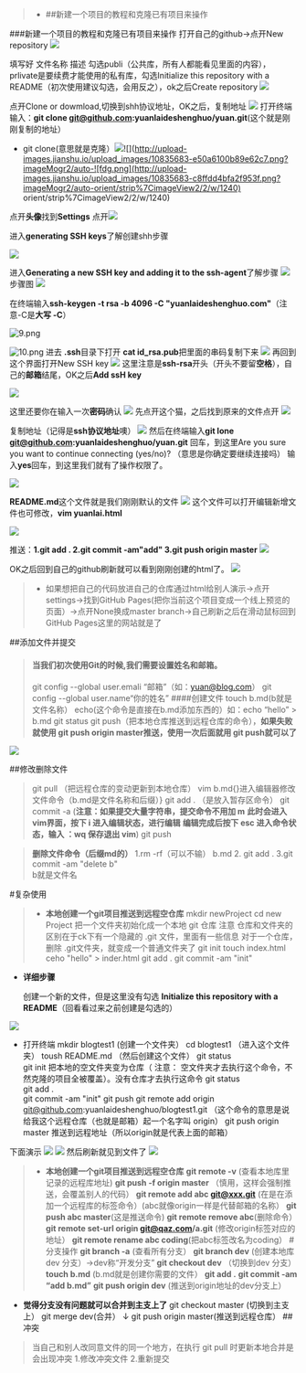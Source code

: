 
>- ##新建一个项目的教程和克隆已有项目来操作



###新建一个项目的教程和克隆已有项目来操作
   打开自己的github→点开New repository
![](http://upload-images.jianshu.io/upload_images/10835683-331663ce502d5480.png?imageMogr2/auto-orient/strip%7CimageView2/2/w/1240)


填写好  文件名称  描述   勾选publi（公共库，所有人都能看见里面的内容），prlivate是要续费才能使用的私有库，勾选Initialize this repository with a README（初次使用建议勾选，会用反之），ok之后Create repository
![](http://upload-images.jianshu.io/upload_images/10835683-5de3140f19a7c088.png?imageMogr2/auto-orient/strip%7CimageView2/2/w/1240)

点开Clone or dowmload,切换到shh协议地址，OK之后，复制地址
![](http://upload-images.jianshu.io/upload_images/10835683-f3a6c2396334fadc.png?imageMogr2/auto-orient/strip%7CimageView2/2/w/1240)
打开终端输入：**git clone git@github.com:yuanlaideshenghuo/yuan.git**(这个就是刚刚复制的地址）
 - git clone(意思就是克隆）![](http://upload-images.jianshu.io/upload_images/10835683-d2504ffca5cb567f.png?imageMogr2/auto-orient/strip%7CimageView2/2/w/1240)![](http://upload-images.jianshu.io/upload_images/10835683-e50a6100b89e62c7.png?imageMogr2/auto-![fdg.png](http://upload-images.jianshu.io/upload_images/10835683-c8ffdd4bfa2f953f.png?imageMogr2/auto-orient/strip%7CimageView2/2/w/1240)
orient/strip%7CimageView2/2/w/1240)

点开**头像**找到**Settings** 点开![](http://upload-images.jianshu.io/upload_images/10835683-78af68a65daab3c4.png?imageMogr2/auto-orient/strip%7CimageView2/2/w/1240)

进入**generating SSH keys**了解创建shh步骤


![](http://upload-images.jianshu.io/upload_images/10835683-82b32060ba3bb36a.png?imageMogr2/auto-orient/strip%7CimageView2/2/w/1240)

进入**Generating a new SSH key and adding it to the ssh-agent**了解步骤
![](http://upload-images.jianshu.io/upload_images/10835683-d56f290a6f8d2d02.png?imageMogr2/auto-orient/strip%7CimageView2/2/w/1240)
步骤图
![](http://upload-images.jianshu.io/upload_images/10835683-ba6d67394314d914.png?imageMogr2/auto-orient/strip%7CimageView2/2/w/1240)

在终端输入**ssh-keygen -t rsa -b 4096 -C "yuanlaideshenghuo.com"**（注意-C是**大写  -C**）

![9.png](http://upload-images.jianshu.io/upload_images/10835683-06fcf3a200491d2a.png?imageMogr2/auto-orient/strip%7CimageView2/2/w/1240)

![10.png](http://upload-images.jianshu.io/upload_images/10835683-3c445ae50b2ac577.png?imageMogr2/auto-orient/strip%7CimageView2/2/w/1240)
进去  **.ssh**目录下打开   **cat id_rsa.pub**把里面的串码复制下来
![](http://upload-images.jianshu.io/upload_images/10835683-f79c0120360025a8.png?imageMogr2/auto-orient/strip%7CimageView2/2/w/1240)
再回到这个界面打开New SSH key
![](http://upload-images.jianshu.io/upload_images/10835683-1c9ad2d809685696.png?imageMogr2/auto-orient/strip%7CimageView2/2/w/1240)
这里注意是**ssh-rsa**开头（开头不要留**空格**），自己的**邮箱**结尾，OK之后**Add ssH key**

![](http://upload-images.jianshu.io/upload_images/10835683-67bc9d139878c3e4.png?imageMogr2/auto-orient/strip%7CimageView2/2/w/1240)

这里还要你在输入一次**密码**确认
![](http://upload-images.jianshu.io/upload_images/10835683-bdcbb41168179b1c.png?imageMogr2/auto-orient/strip%7CimageView2/2/w/1240)
先点开这个猫，之后找到原来的文件点开
![](http://upload-images.jianshu.io/upload_images/10835683-2862e9d3b50b314b.png?imageMogr2/auto-orient/strip%7CimageView2/2/w/1240)

复制地址（记得是**ssh协议地址**噢）
![](http://upload-images.jianshu.io/upload_images/10835683-607a7bf9ec553a75.png?imageMogr2/auto-orient/strip%7CimageView2/2/w/1240)
然后在终端输入**git lone     git@github.com:yuanlaideshenghuo/yuan.git** 回车，到这里Are you sure you want to continue connecting (yes/no)? （意思是你确定要继续连接吗）  输入**yes**回车，到这里我们就有了操作权限了。

![](http://upload-images.jianshu.io/upload_images/10835683-fbf11ef80d4d68d5.png?imageMogr2/auto-orient/strip%7CimageView2/2/w/1240)

**README.md**这个文件就是我们刚刚默认的文件
![](http://upload-images.jianshu.io/upload_images/10835683-95c0822cdde4dea0.png?imageMogr2/auto-orient/strip%7CimageView2/2/w/1240)
这个文件可以打开编辑新增文件也可修改，**vim   yuanlai.html**

![](http://upload-images.jianshu.io/upload_images/10835683-8c8fa89d7c1205c3.png?imageMogr2/auto-orient/strip%7CimageView2/2/w/1240)

推送：**1.git add . 2.git commit -am"add"  3.git push origin master**
![](http://upload-images.jianshu.io/upload_images/10835683-66d9a3a97fcca7fc.png?imageMogr2/auto-orient/strip%7CimageView2/2/w/1240)

OK之后回到自己的github刷新就可以看到刚刚创建的html了。
![](http://upload-images.jianshu.io/upload_images/10835683-c5b3e7f0feff57e8.png?imageMogr2/auto-orient/strip%7CimageView2/2/w/1240)

> - 如果想把自己的代码放进自己的仓库通过html给别人演示→点开settings→找到GitHub Pages(把你当前这个项目变成一个线上预览的页面）→点开None换成master branch→自己刷新之后在滑动鼠标回到GitHub Pages这里的网站就是了


##添加文件并提交
>#### 当我们初次使用Git的时候,我们需要设置姓名和邮箱。
>git config --global user.emali “邮箱”（如：yuan@blog.com）
  git config --global user.name“你的姓名”
>####创建文件
> touch  b.md(b就是文件名称）
> echo(这个命令是直接在b.md添加东西的）如：echo “hello” > b.md
>git status
>git push（把本地仓库推送到远程仓库的命令），**如果失败就使用 git push origin master推送，使用一次后面就用 git push就可以了**

![](http://upload-images.jianshu.io/upload_images/10835683-46496e5337cefecc.png?imageMogr2/auto-orient/strip%7CimageView2/2/w/1240)


##修改删除文件
>git pull （把远程仓库的变动更新到本地仓库）
>vim b.md{}进入编辑器修改文件命令（b.md是文件名称和后缀）}
> git add .  （是放入暂存区命令）
>git commit -a (**注意：如果提交大量字符串，提交命令不用加 m**
>**此时会进入vim界面，按下 i 进入编辑状态，进行编辑**
>**编辑完成后按下 esc 进入命令状态，输入 ：wq 保存退出  vim**)
>git push 

>**删除文件命令（后缀md的）**
  1.rm -rf（可以不输） b.md 
         2. git add . 
3.git commit -am "delete b"   
b就是文件名



#复杂使用
>-  **本地创建一个git项目推送到远程空仓库**
mkdir newProject
cd new Project
把一个文件夹初始化成一个本地 git 仓库
注意 仓库和文件夹的区别在于ck下有一个隐藏的   .git 文件，里面有一些信息
对于一个仓库，删除 .git文件夹，就变成一个普通文件夹了
git init
touch index.html
ceho "hello" > inder.html
git add .
git commit -am "init"


- **详细步骤**

     创建一个新的文件，但是这里没有勾选  **Initialize this repository with a README**（回看看过来之前创建是勾选的）


![](http://upload-images.jianshu.io/upload_images/10835683-99fe1a6de3b424f5.png?imageMogr2/auto-orient/strip%7CimageView2/2/w/1240)

- 打开终端
mkdir blogtest1   (创建一个文件夹）
cd blogtest1     （进入这个文件夹）
toush README.md      （然后创建这个文件）
git status  
git init    把本地的空文件夹变为仓库（ 注意： 空文件夹才去执行这个命令，不然克隆的项目全被覆盖）。没有仓库才去执行这命令
git status    
git add .   
git commit -am "init" 
git push
git remote add origin git@github.com:yuanlaideshenghuo/blogtest1.git   （这个命令的意思是说给我这个远程仓库（也就是邮箱）起一个名字叫  origin）
git push origin master    推送到远程地址（所以origin就是代表上面的邮箱）

下面演示
![](http://upload-images.jianshu.io/upload_images/10835683-ded8bdfa9d5db478.png?imageMogr2/auto-orient/strip%7CimageView2/2/w/1240)
![](http://upload-images.jianshu.io/upload_images/10835683-0c1535ec06ee6d23.png?imageMogr2/auto-orient/strip%7CimageView2/2/w/1240)
然后刷新就见到文件了
![](http://upload-images.jianshu.io/upload_images/10835683-4060182e99b4a2d5.png?imageMogr2/auto-orient/strip%7CimageView2/2/w/1240)
>-  **本地创建一个git项目推送到远程空仓库**
> **git remote -v**   (查看本地库里记录的远程库地址)
**git push -f origin master**   （慎用，这样会强制推送，会覆盖别人的代码）
**git remote add abc git@xxx.git** (在是在添加一个远程库的标签命令）(abc就像origin一样是代替邮箱的名称）
 **git push abc master**(这是推送命令)
**git remote remove abc**(删除命令）
**git remote set-url origin git@qaz.com/a.git**   (修改origin标签对应的地址）
**git remote rename abc coding**(把abc标签改名为coding）
#分支操作
**git branch -a**    (查看所有分支） 
**git branch dev** (创建本地库dev 分支）→dev称“开发分支”
**git checkout dev** （切换到dev 分支）
**touch b.md** (b.md就是创建你需要的文件）
**git add .**
**git commit -am “add b.md”**
**git push origin dev** (推送到origin地址的dev分支上）
- **觉得分支没有问题就可以合并到主支上了**
git checkout master (切换到主支上）
git merge dev(合并）
↓
git push origin master(推送到远程仓库）
##冲突
>当自己和别人改同意文件的同一个地方，在执行 git pull 时更新本地合并是会出现冲突
1.修改冲突文件
2.重新提交



 
